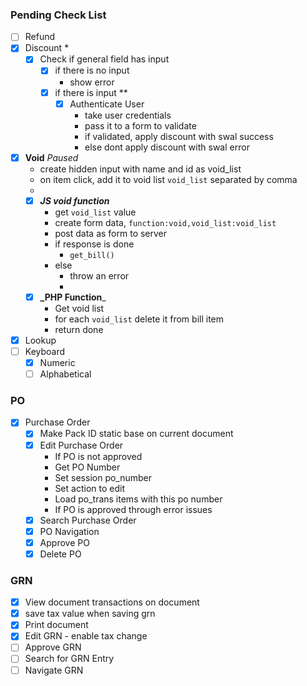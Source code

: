 ### Pending Check List

- [ ] Refund
- [x] Discount *
    - [x] Check if general field has input
      - [x] if there is no input
          - show error
      - [x] if there is input **
        - [x] Authenticate User
            - take user credentials
            - pass it to a form to validate
            - if validated, apply discount with swal success
            - else dont apply discount with swal error
- [x] **Void** _Paused_
    - create hidden input with name and id as void_list
    - on item click, add it to void list `void_list` separated by comma
    - 
    - [x] **_JS void function_**
      - get `void_list` value
      - create form data, `function:void,void_list:void_list`
      - post data as form to server
      - if response is done
        - `get_bill()`
      - else
        - throw an error
        - 
    - [x] **_PHP Function**_    
      - Get void list
      - for each `void_list` delete it from bill item
      - return done


- [x] Lookup
- [ ] Keyboard
    - [x] Numeric
    - [ ] Alphabetical

### PO
- [x] Purchase Order
    - [x] Make Pack ID static base on current document
    - [x] Edit Purchase Order
         - If PO is not approved
         - Get PO Number
         - Set session po_number
         - Set action to edit
         - Load po_trans items with this po number
         - If PO is approved through error issues
    - [x] Search Purchase Order
    - [x] PO Navigation
    - [x] Approve PO
    - [x] Delete PO

### GRN
- [x] View document transactions on document
- [x] save tax value when saving grn
- [x] Print document
- [x] Edit GRN - enable tax change 
- [ ] Approve GRN
- [ ] Search for GRN Entry
- [ ] Navigate GRN
